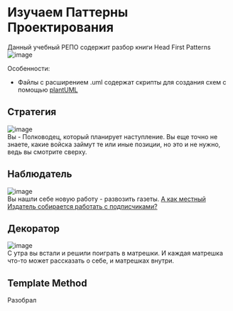 # Изучаем Паттерны Проектирования
Данный учебный РЕПО содержит разбор книги Head First Patterns
![image](https://user-images.githubusercontent.com/78168466/198394097-7d28a6c3-7aad-4fb1-8872-846ecc4a1629.png)

Особенности:
- Файлы с расширением .uml содержат скрипты для создания схем с помощью [plantUML](https://plantuml.com/)

## Стратегия
![image](https://user-images.githubusercontent.com/78168466/198888614-0f4df0b1-8091-4a04-8c7d-5545f99b41d8.png)<br> 
Вы - Полководец, который планирует наступление. Вы еще точно не знаете, какие войска займут те или иные позиции, но это и не нужно, ведь вы смотрите сверху.

## Наблюдатель
![image](https://user-images.githubusercontent.com/78168466/198893398-b4e71fe7-651e-41c6-8bc2-ce6af268259f.png) <br>
Вы нашли себе новую работу - развозить газеты. [А как местный Издатель собирается работать с подписчиками?](https://github.com/AlexRussianPyth/learn_oop/tree/main/head_first_book/observer "Необязательная подсказка")

## Декоратор
![image](https://user-images.githubusercontent.com/78168466/199572155-e8ee0217-f152-4b46-8725-c422df6cd0cb.png)
<br>
С утра вы встали и решили поиграть в матрешки. И каждая матрешка что-то может рассказать о себе, и матрешках внутри.

## Template Method
Разобрал
